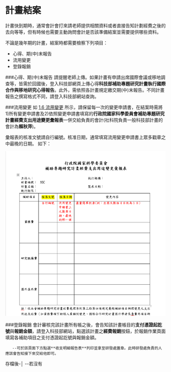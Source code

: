 # 計畫結案

計畫快到期時，通常會計會打來請老師提供相關資料或者直接告知計劃經費之後的去向等等，但有時候也需要主動詢問會計是否該準備結案並需要提供哪些資料。

不論是幾年期的計畫，結案時都需要檢察下列項目：

- 心得、期(中)末報告
- 流用變更
- 登錄報銷

###心得、期(中)末報告
請提醒老師上傳。如果計畫有申請出席國際會議或移地調查等，皆需於回國後，登入科技部網頁上傳心得**科技部補助專題研究計畫執行國際合作與移地研究心得報告**。此外，需依照各計畫規定繳交期(中)末報告。不同計畫報告之撰寫格式不同，請登入科技部網站查詢。

###流用變更
如 [1.6 流用變更](https://sunglinhsieh.gitbooks.io/ntueconrahandbook/content/reimburse/change.html) 所示，請保留每一次的變更申請書，在結案時需將1)所有變更申請書及2)依照變更申請書填寫的**行政院國家科學委員會補助專題研究計畫經費支出用途變更彙報表**一併交給負責的會計(社科院負責一般科技部計畫的會計為**賴秋萍**)。

彙報表的核准文號請自行編號。核准日期，通常填寫流用變更申請書上眾多戳章之中最晚的日期。
如下：

![](彙報表.png)


###登錄報銷
會計審核完該計畫所有帳之後，會告知該計畫帳目的**支付憑證起訖號**與**報銷金額**，請登入科技部網站，點選該計畫之**經費報銷**按鈕，於報銷作業頁面填寫各補助項目之支付憑證起訖號與報銷金額。


       --可於該頁面下方點選**收支明細報告表**列印並拿至研發處蓋章。此時研發處負責的人應該會告知接下來交給他即可。
存檔後-│
       --若沒有




